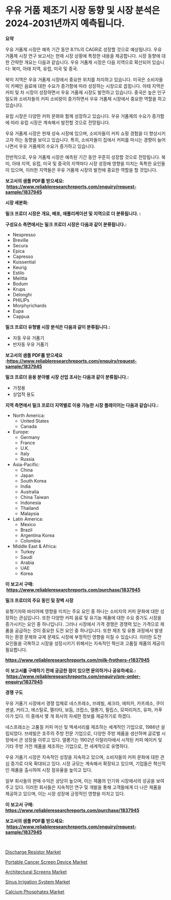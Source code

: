 <p><h1>우유 거품 제조기 시장 동향 및 시장 분석은 2024-2031년까지 예측됩니다.</h1></p><p><strong>요약</strong></p>
<p><p>우유 거품제 시장은 예측 기간 동안 8.1%의 CAGR로 성장할 것으로 예상됩니다. 우유 거품제 시장 연구 보고서는 현재 시장 상황에 특정한 내용을 제공합니다. 시장 동향에 대한 간략한 개요는 다음과 같습니다. 우유 거품제 시장은 다음 지역으로 확산되어 있습니다: 북미, 아태 지역, 유럽, 미국 및 중국.</p><p>북미 지역은 우유 거품제 시장에서 중요한 위치를 차지하고 있습니다. 미국은 소비자들이 카페인 음료에 대한 수요가 증가함에 따라 성장하는 시장으로 꼽힙니다. 아태 지역은 커피 및 차 시장이 성장하면서 우유 거품제 시장도 발전하고 있습니다. 중국은 높은 인구 밀도와 소비자들의 커피 소비량이 증가하면서 우유 거품제 시장에서 중요한 역할을 하고 있습니다.</p><p>유럽 시장은 다양한 커피 문화와 함께 성장하고 있습니다. 우유 거품제의 수요가 증가함에 따라 유럽 시장은 계속해서 발전할 것으로 전망됩니다.</p><p>우유 거품제 시장은 현재 성숙 시장에 있으며, 소비자들이 커피 쇼핑 경험을 더 향상시키고자 하는 동향을 보이고 있습니다. 특히, 소비자들이 집에서 커피를 마시는 경향이 늘어나면서 우유 거품제의 수요가 증가하고 있습니다.</p><p>전반적으로, 우유 거품제 시장은 예측된 기간 동안 꾸준히 성장할 것으로 전망됩니다. 북미, 아태 지역, 유럽, 미국 및 중국의 지역마다 시장 성장에 영향을 미치는 독특한 요인들이 있으며, 이러한 지역들은 우유 거품제 시장의 발전에 중요한 역할을 할 것입니다.</p></p>
<p><strong>보고서의 샘플 PDF를 받으세요: &nbsp;<a href="https://www.reliableresearchreports.com/enquiry/request-sample/1837945">https://www.reliableresearchreports.com/enquiry/request-sample/1837945</a></strong></p>
<p><strong>시장 세분화:</strong></p>
<p><strong> 밀크 프로더 시장은 개요, 배포, 애플리케이션 및 지역으로 더 분류됩니다. :</strong></p>
<p><strong>구성요소 측면에서는 밀크 프로더 시장은 다음과 같이 분류됩니다.:</strong></p>
<p><ul><li>Nespresso</li><li>Breville</li><li>Secura</li><li>Epica</li><li>Capresso</li><li>Kuissential</li><li>Keurig</li><li>Estilo</li><li>Melitta</li><li>Bodum</li><li>Krups</li><li>Delonghi</li><li>PHILIPs</li><li>Morphyrichards</li><li>Eupa</li><li>Cappua</li></ul></p>
<p><strong> 밀크 프로더 유형별 시장 분석은 다음과 같이 분류됩니다.:</strong></p>
<p><ul><li>자동 우유 거품기</li><li>반자동 우유 거품기</li></ul></p>
<p><strong>보고서의 샘플 PDF를 받으세요 :<a href="https://www.reliableresearchreports.com/enquiry/request-sample/1837945">https://www.reliableresearchreports.com/enquiry/request-sample/1837945</a></strong></p>
<p><strong> 밀크 프로더 응용 분야별 시장 산업 조사는 다음과 같이 분류됩니다.:</strong></p>
<p><ul><li>가정용</li><li>상업적 용도</li></ul></p>
<p><strong>지역 측면에서 밀크 프로더 지역별로 이용 가능한 시장 플레이어는 다음과 같습니다.:</strong></p>
<p><ul>
    <li>
        North America:
        <ul>
            <li>United States</li>
            <li>Canada</li>
        </ul>
    </li>
    <li>
        Europe:
        <ul>
            <li>Germany</li>
            <li>France</li>
            <li>U.K.</li>
            <li>Italy</li>
            <li>Russia</li>
        </ul>
    </li>
    <li>
        Asia-Pacific:
        <ul>
            <li>China</li>
            <li>Japan</li>
            <li>South Korea</li>
            <li>India</li>
            <li>Australia</li>
            <li>China Taiwan</li>
            <li>Indonesia</li>
            <li>Thailand</li>
            <li>Malaysia</li>
        </ul>
    </li>
    <li>
        Latin America:
        <ul>
            <li>Mexico</li>
            <li>Brazil</li>
            <li>Argentina Korea</li>
            <li>Colombia</li>
        </ul>
    </li>
    <li>
        Middle East & Africa:
        <ul>
            <li>Turkey</li>
            <li>Saudi</li>
            <li>Arabia</li>
            <li>UAE</li>
            <li>Korea</li>
        </ul>
    </li>
    </ul></p>
<p><strong>이 보고서 구매: &nbsp;<a href="https://www.reliableresearchreports.com/purchase/1837945">https://www.reliableresearchreports.com/purchase/1837945</a></strong></p>
<p><strong>밀크 프로더의 주요 동인 및 장벽 시장</strong></p>
<p><p>유형기자와 바리어에 영향을 미치는 주요 요인 중 하나는 소비자의 커피 문화에 대한 성장하는 관심입니다. 또한 다양한 커피 음료 및 유기농 제품에 대한 수요 증가도 시장을 증가시키는 요인 중 하나입니다. 그러나 시장에서 가격 경쟁은 경쟁력 있는 가격으로 제품을 공급하는 것이 중요한 도전 요인 중 하나입니다. 또한 제조 및 유통 과정에서 발생하는 환경 문제와 규제 문제도 시장에 부정적인 영향을 미칠 수 있습니다. 이러한 도전 요인들을 극복하고 시장을 성장시키기 위해서는 지속적인 혁신과 고품질 제품의 제공이 필요합니다.</p></p>
<p><strong><a href="https://www.reliableresearchreports.com/milk-frothers-r1837945">https://www.reliableresearchreports.com/milk-frothers-r1837945</a></strong></p>
<p><strong>이 보고서를 구매하기 전에 궁금한 점이 있으면 문의하거나 공유하세요.: &nbsp;<a href="https://www.reliableresearchreports.com/enquiry/pre-order-enquiry/1837945">https://www.reliableresearchreports.com/enquiry/pre-order-enquiry/1837945</a></strong></p>
<p><strong>경쟁 구도</strong></p>
<p><p>우유 거품기 시장에서 경쟁 업체로 네스프레소, 브레빌, 셰크라, 에피카, 카프레소, 쿠이센셜, 커리그, 에스틸로, 멜리타, 보듬, 크럽스, 델롱기, 필립스, 모피리처즈, 유파, 카푸아가 있다. 이 중에서 몇 개 회사의 자세한 정보를 제공하기로 하겠다.</p><p>네스프레소는 고품질 커피 머신 및 액세서리를 제조하는 세계적인 기업으로, 1986년 설립되었다. 브레빌은 호주의 주방 전문 기업으로, 다양한 주방 제품을 생산하며 글로벌 시장에서 큰 성장을 이루고 있다. 델롱기는 1902년 이탈리아에서 시작된 커피 메이커 및 기타 주방 가전 제품을 제조하는 기업으로, 전 세계적으로 유명하다.</p><p>우유 거품기 시장은 지속적인 성장을 지속하고 있으며, 소비자들의 커피 문화에 대한 관심 증가로 더욱 확대되고 있다. 시장 규모는 계속해서 확장되고 있으며, 기업들은 혁신적인 제품을 출시하여 시장 점유율을 높이고 있다.</p><p>일부 회사들의 판매 수익은 상당히 높으며, 이는 제품의 인기와 시장에서의 성공을 보여주고 있다. 이러한 회사들은 지속적인 연구 및 개발을 통해 고객들에게 더 나은 제품을 제공하고 있으며, 이는 시장 성장에 긍정적인 영향을 미치고 있다.</p></p>
<p><strong>이 보고서 구매: &nbsp; <a href="https://www.reliableresearchreports.com/purchase/1837945">https://www.reliableresearchreports.com/purchase/1837945</a></strong></p>
<p><strong>보고서의 샘플 PDF를 받으세요: &nbsp;<a href="https://www.reliableresearchreports.com/enquiry/request-sample/1837945">https://www.reliableresearchreports.com/enquiry/request-sample/1837945</a></strong><strong></strong></p>
<p>&nbsp;</p>
<p><p><a href="https://automatic-knee-4c7.notion.site/Discharge-Resistor-Market-Trends-Forecast-and-Competitive-Analysis-to-2031-20f5abc7df8b42a196a85acf93df5a66">Discharge Resistor Market</a></p><p><a href="https://github.com/yoshih12/Market-Research-Report-List-2/blob/main/portable-cancer-screen-device-market.md">Portable Cancer Screen Device Market</a></p><p><a href="https://issuu.com/reportprime-2/docs/architectural-screens-market-size-2030.pptx">Architectural Screens Market</a></p><p><a href="https://github.com/castoriffic/Market-Research-Report-List-4/blob/main/sinus-irrigation-system-market.md">Sinus Irrigation System Market</a></p><p><a href="https://issuu.com/reportprime-2/docs/calcium-phosphates-market-size-2030.pptx">Calcium Phosphates Market</a></p></p>